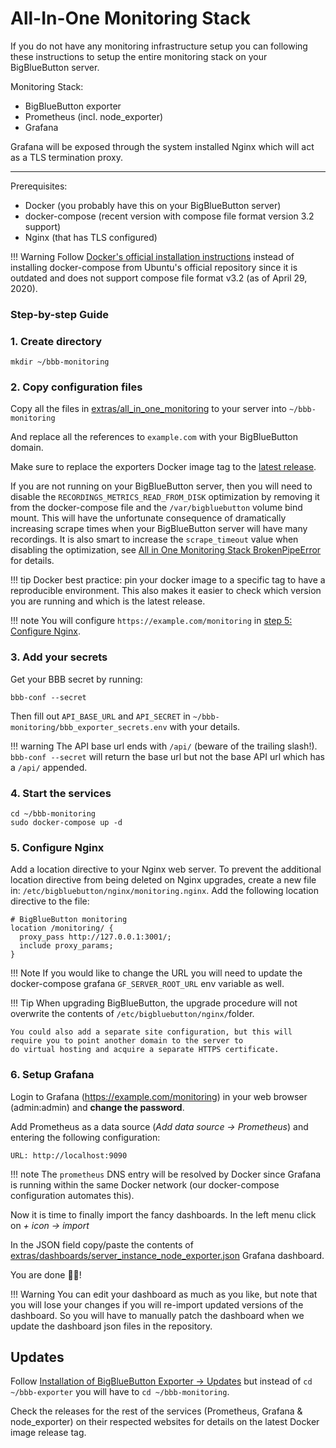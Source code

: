 # All-In-One Monitoring Stack
If you do not have any monitoring infrastructure setup you can following these instructions to setup the entire 
monitoring stack on your BigBlueButton server.

Monitoring Stack:

* BigBlueButton exporter
* Prometheus (incl. node_exporter)
* Grafana

Grafana will be exposed through the system installed Nginx which will act as a TLS termination proxy.

---
Prerequisites:

* Docker (you probably have this on your BigBlueButton server)
* docker-compose (recent version with compose file format version 3.2 support)
* Nginx (that has TLS configured)

!!! Warning
    Follow [Docker's official installation instructions](https://docs.docker.com/engine/install/ubuntu/) instead of 
    installing docker-compose from Ubuntu's official repository since it is outdated and does not support compose file 
    format v3.2 (as of April 29, 2020).
    

### Step-by-step Guide
### 1. Create directory
```shell
mkdir ~/bbb-monitoring
```

### 2. Copy configuration files
Copy all the files in [extras/all_in_one_monitoring](https://github.com/greenstatic/bigbluebutton-exporter/tree/master/extras/all_in_one_monitoring) 
to your server into `~/bbb-monitoring`

And replace all the references to `example.com` with your BigBlueButton domain.

Make sure to replace the exporters Docker image tag to the [latest release](https://github.com/greenstatic/bigbluebutton-exporter/releases).

If you are not running on your BigBlueButton server, then you will need to disable the 
`RECORDINGS_METRICS_READ_FROM_DISK` optimization by removing it from the docker-compose file
and the `/var/bigbluebutton` volume bind mount.
This will have the unfortunate consequence of dramatically increasing scrape times when your BigBlueButton
server will have many recordings.
It is also smart to increase the `scrape_timeout` value when disabling the optimization, see 
[All in One Monitoring Stack BrokenPipeError](/faq/#all-in-one-monitoring-stack-brokenpipeerror) for details.

!!! tip
    Docker best practice: pin your docker image to a specific tag to have a reproducible environment.
    This also makes it easier to check which version you are running and which is the latest release.

!!! note
    You will configure `https://example.com/monitoring` in [step 5: Configure Nginx](#5-configure-nginx).

### 3. Add your secrets 
Get your BBB secret by running:
```shell
bbb-conf --secret
```

Then fill out `API_BASE_URL` and `API_SECRET` in `~/bbb-monitoring/bbb_exporter_secrets.env` with your details.

!!! warning
    The API base url ends with `/api/` (beware of the trailing slash!). `bbb-conf --secret` will return the base url but
    not the base API url which has a `/api/` appended.

### 4. Start the services
```shell
cd ~/bbb-monitoring
sudo docker-compose up -d
```

### 5. Configure Nginx
Add a location directive to your Nginx web server.
To prevent the additional location directive from being deleted on Nginx upgrades, create a new file in: `/etc/bigbluebutton/nginx/monitoring.nginx`.
Add the following location directive to the file:

```text
# BigBlueButton monitoring
location /monitoring/ {
  proxy_pass http://127.0.0.1:3001/;
  include proxy_params;
}
```

!!! Note
    If you would like to change the URL you will need to update the docker-compose grafana `GF_SERVER_ROOT_URL` env 
    variable as well.

!!! Tip
    When upgrading BigBlueButton, the upgrade procedure will not overwrite the contents of `/etc/bigbluebutton/nginx/`folder. 
    
    You could also add a separate site configuration, but this will require you to point another domain to the server to
    do virtual hosting and acquire a separate HTTPS certificate.

### 6. Setup Grafana
Login to Grafana (https://example.com/monitoring) in your web browser (admin:admin) and **change the password**.

Add Prometheus as a data source (_Add data source -> Prometheus_) and entering the following configuration:
```text
URL: http://localhost:9090
```

!!! note
    The `prometheus` DNS entry will be resolved by Docker since Grafana is running within the same Docker network (our
    docker-compose configuration automates this).

Now it is time to finally import the fancy dashboards.
In the left menu click on _+ icon -> import_

In the JSON field copy/paste the contents of
[extras/dashboards/server_instance_node_exporter.json](https://github.com/greenstatic/bigbluebutton-exporter/tree/master/extras/dashboards/server_instance_node_exporter.json) 
Grafana dashboard.

You are done 👏👏!

!!! Warning
    You can edit your dashboard as much as you like, but note that you will lose your changes if you will re-import updated 
    versions of the dashboard. 
    So you will have to manually patch the dashboard when we update the dashboard json files in the repository.

## Updates
Follow [Installation of BigBlueButton Exporter -> Updates](./bigbluebutton_exporter.md#updates) but instead of 
`cd ~/bbb-exporter` you will have to `cd ~/bbb-monitoring`.

Check the releases for the rest of the services (Prometheus, Grafana & node_exporter) on their respected websites for 
details on the latest Docker image release tag.
